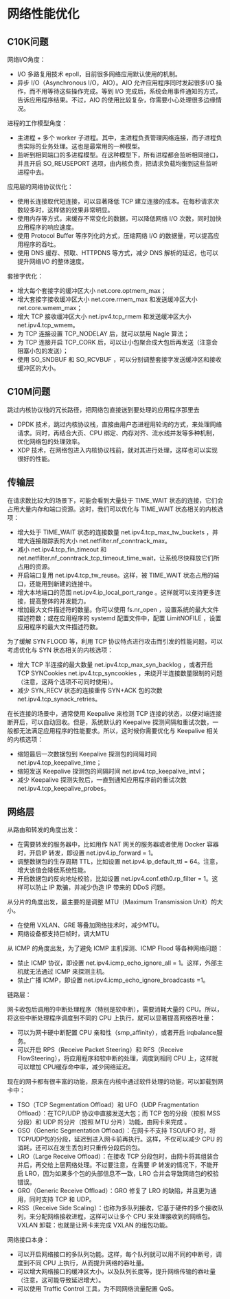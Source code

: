 # 网络性能优化
## C10K问题
网络I/O角度：

* I/O 多路复用技术 epoll，目前很多网络应用默认使用的机制。
* 异步 I/O（Asynchronous I/O，AIO）。AIO 允许应用程序同时发起很多I/O 操作，而不用等待这些操作完成。等到 I/O 完成后，系统会用事件通知的方式，告诉应用程序结果。不过，AIO 的使用比较复杂，你需要小心处理很多边缘情况。

进程的工作模型角度：

* 主进程 + 多个 worker 子进程。其中，主进程负责管理网络连接，而子进程负责实际的业务处理。这也是最常用的一种模型。
* 监听到相同端口的多进程模型。在这种模型下，所有进程都会监听相同接口，并且开启 SO_REUSEPORT 选项，由内核负责，把请求负载均衡到这些监听进程中去。

应用层的网络协议优化：

* 使用长连接取代短连接，可以显著降低 TCP 建立连接的成本。在每秒请求次数较多时，这样做的效果非常明显。
* 使用内存等方式，来缓存不常变化的数据，可以降低网络 I/O 次数，同时加快应用程序的响应速度。
* 使用 Protocol Buffer 等序列化的方式，压缩网络 I/O 的数据量，可以提高应用程序的吞吐。
* 使用 DNS 缓存、预取、HTTPDNS 等方式，减少 DNS 解析的延迟，也可以提升网络I/O 的整体速度。

套接字优化：

* 增大每个套接字的缓冲区大小 net.core.optmem_max；
* 增大套接字接收缓冲区大小 net.core.rmem_max 和发送缓冲区大小net.core.wmem_max；
* 增大 TCP 接收缓冲区大小 net.ipv4.tcp_rmem 和发送缓冲区大小net.ipv4.tcp_wmem。
* 为 TCP 连接设置 TCP_NODELAY 后，就可以禁用 Nagle 算法；
* 为 TCP 连接开启 TCP_CORK 后，可以让小包聚合成大包后再发送（注意会阻塞小包的发送）；
* 使用 SO_SNDBUF 和 SO_RCVBUF ，可以分别调整套接字发送缓冲区和接收缓冲区的大小。

## C10M问题
跳过内核协议栈的冗长路径，把网络包直接送到要处理的应用程序那里去

*  DPDK 技术，跳过内核协议栈，直接由用户态进程用轮询的方式，来处理网络请求。同时，再结合大页、CPU 绑定、内存对齐、流水线并发等多种机制，优化网络包的处理效率。
*  XDP 技术，在网络包进入内核协议栈前，就对其进行处理，这样也可以实现很好的性能。


## 传输层
在请求数比较大的场景下，可能会看到大量处于 TIME_WAIT 状态的连接，它们会占用大量内存和端口资源。这时，我们可以优化与 TIME_WAIT 状态相关的内核选项：

* 增大处于 TIME_WAIT 状态的连接数量 net.ipv4.tcp_max_tw_buckets ，并增大连接跟踪表的大小 net.netfilter.nf_conntrack_max。
* 减小 net.ipv4.tcp_fin_timeout 和 net.netfilter.nf_conntrack_tcp_timeout_time_wait，让系统尽快释放它们所占用的资源。
* 开启端口复用 net.ipv4.tcp_tw_reuse。这样，被 TIME_WAIT 状态占用的端口，还能用到新建的连接中。
* 增大本地端口的范围 net.ipv4.ip_local_port_range 。这样就可以支持更多连接，提高整体的并发能力。
* 增加最大文件描述符的数量。你可以使用 fs.nr_open ，设置系统的最大文件描述符数；或在应用程序的 systemd 配置文件中，配置 LimitNOFILE ，设置应用程序的最大文件描述符数。


为了缓解 SYN FLOOD 等，利用 TCP 协议特点进行攻击而引发的性能问题，可以考虑优化与 SYN 状态相关的内核选项：

* 增大 TCP 半连接的最大数量 net.ipv4.tcp_max_syn_backlog ，或者开启 TCP SYNCookies net.ipv4.tcp_syncookies ，来绕开半连接数量限制的问题（注意，这两个选项不可同时使用）。
* 减少 SYN_RECV 状态的连接重传 SYN+ACK 包的次数 net.ipv4.tcp_synack_retries。

在长连接的场景中，通常使用 Keepalive 来检测 TCP 连接的状态，以便对端连接断开后，可以自动回收。但是，系统默认的 Keepalive 探测间隔和重试次数，一般都无法满足应用程序的性能要求。所以，这时候你需要优化与 Keepalive 相关的内核选项：

* 缩短最后一次数据包到 Keepalive 探测包的间隔时间 net.ipv4.tcp_keepalive_time；
* 缩短发送 Keepalive 探测包的间隔时间 net.ipv4.tcp_keepalive_intvl；
* 减少 Keepalive 探测失败后，一直到通知应用程序前的重试次数net.ipv4.tcp_keepalive_probes。

## 网络层

从路由和转发的角度出发：

* 在需要转发的服务器中，比如用作 NAT 网关的服务器或者使用 Docker 容器时，开启IP 转发，即设置 net.ipv4.ip_forward = 1。
* 调整数据包的生存周期 TTL，比如设置 net.ipv4.ip_default_ttl = 64。注意，增大该值会降低系统性能。
* 开启数据包的反向地址校验，比如设置 net.ipv4.conf.eth0.rp_filter = 1。这样可以防止 IP 欺骗，并减少伪造 IP 带来的 DDoS 问题。

从分片的角度出发，最主要的是调整 MTU（Maximum Transmission Unit）的大小。

* 在使用 VXLAN、GRE 等叠加网络技术时，减少MTU。
* 网络设备都支持巨帧时，调大MTU

从 ICMP 的角度出发，为了避免 ICMP 主机探测、ICMP Flood 等各种网络问题：

* 禁止 ICMP 协议，即设置 net.ipv4.icmp_echo_ignore_all = 1。这样，外部主机就无法通过 ICMP 来探测主机。
* 禁止广播 ICMP，即设置 net.ipv4.icmp_echo_ignore_broadcasts =1。

链路层：

网卡收包后调用的中断处理程序（特别是软中断），需要消耗大量的 CPU。所以，将这些中断处理程序调度到不同的 CPU 上执行，就可以显著提高网络吞吐量：

* 可以为网卡硬中断配置 CPU 亲和性（smp_affinity），或者开启 irqbalance服务。
* 可以开启 RPS（Receive Packet Steering）和 RFS（Receive FlowSteering），将应用程序和软中断的处理，调度到相同 CPU 上，这样就可以增加 CPU缓存命中率，减少网络延迟。

现在的网卡都有很丰富的功能，原来在内核中通过软件处理的功能，可以卸载到网卡中：

* TSO（TCP Segmentation Offload）和 UFO（UDP Fragmentation Offload）：在TCP/UDP 协议中直接发送大包；而 TCP 包的分段（按照 MSS 分段）和 UDP 的分片（按照 MTU 分片）功能，由网卡来完成 。
* GSO（Generic Segmentation Offload）：在网卡不支持 TSO/UFO 时，将 TCP/UDP包的分段，延迟到进入网卡前再执行。这样，不仅可以减少 CPU 的消耗，还可以在发生丢包时只重传分段后的包。
* LRO（Large Receive Offload）：在接收 TCP 分段包时，由网卡将其组装合并后，再交给上层网络处理。不过要注意，在需要 IP 转发的情况下，不能开启 LRO，因为如果多个包的头部信息不一致，LRO 合并会导致网络包的校验错误。
* GRO（Generic Receive Offload）：GRO 修复了 LRO 的缺陷，并且更为通用，同时支持 TCP 和 UDP。
* RSS（Receive Side Scaling）：也称为多队列接收，它基于硬件的多个接收队列，来分配网络接收进程，这样可以让多个 CPU 来处理接收到的网络包。VXLAN 卸载：也就是让网卡来完成 VXLAN 的组包功能。

网络接口本身：

* 可以开启网络接口的多队列功能。这样，每个队列就可以用不同的中断号，调度到不同 CPU 上执行，从而提升网络的吞吐量。
* 可以增大网络接口的缓冲区大小，以及队列长度等，提升网络传输的吞吐量（注意，这可能导致延迟增大）。
* 可以使用 Traffic Control 工具，为不同网络流量配置 QoS。



